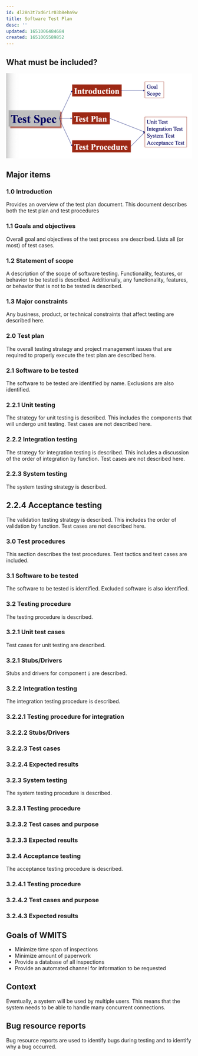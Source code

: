 ```yaml
---
id: 4l28n3t7xd6rir03b8ehn9w
title: Software Test Plan
desc: ''
updated: 1651006484684
created: 1651005589852
---
```


## What must be included?

![](/assets/images/2022-04-26-13-40-52.png)

## Major items

### 1.0 Introduction

Provides an overview of the test plan document. This document describes both the test plan and test procedures

### 1.1 Goals and objectives

Overall goal and objectives of the test process are described. Lists all (or most) of test cases.

### 1.2 Statement of scope

A description of the scope of software testing. Functionality, features, or behavior to be tested is described. Additionally, any functionality, features, or behavior that is not to be tested is described.

### 1.3 Major constraints

Any business, product, or technical constraints that affect testing are described here.

### 2.0 Test plan

The overall testing strategy and project management issues that are required to properly execute the test plan are described here.

### 2.1 Software to be tested

The software to be tested are identified by name. Exclusions are also identified.

### 2.2.1 Unit testing

The strategy for unit testing is described. This includes the components that will undergo unit testing. Test cases are not described here.

### 2.2.2 Integration testing

The strategy for integration testing is described. This includes a discussion of the order of integration by function. Test cases are not described here.

### 2.2.3 System testing

The system testing strategy is described.

## 2.2.4 Acceptance testing

The validation testing strategy is described. This includes the order of validation by function. Test cases are not described here.

### 3.0 Test procedures

This section describes the test procedures. Test tactics and test cases are included.

### 3.1 Software to be tested

The software to be tested is identified. Excluded software is also identified.

### 3.2 Testing procedure

The testing procedure is described.

### 3.2.1 Unit test cases

Test cases for unit testing are described.

### 3.2.1 Stubs/Drivers

Stubs and drivers for component `i` are described.

### 3.2.2 Integration testing

The integration testing procedure is described.

### 3.2.2.1 Testing procedure for integration

### 3.2.2.2 Stubs/Drivers

### 3.2.2.3 Test cases

### 3.2.2.4 Expected results

### 3.2.3 System testing

The system testing procedure is described.

### 3.2.3.1 Testing procedure

### 3.2.3.2 Test cases and purpose

### 3.2.3.3 Expected results

### 3.2.4 Acceptance testing

The acceptance testing procedure is described.

### 3.2.4.1 Testing procedure

### 3.2.4.2 Test cases and purpose

### 3.2.4.3 Expected results

## Goals of WMITS

- Minimize time span of inspections
- Minimize amount of paperwork
- Provide a database of all inspections
- Provide an automated channel for information to be requested

## Context

Eventually, a system will be used by multiple users. This means that the system needs to be able to handle many concurrent connections.

## Bug resource reports

Bug resource reports are used to identify bugs during testing and to identify why a bug occurred.